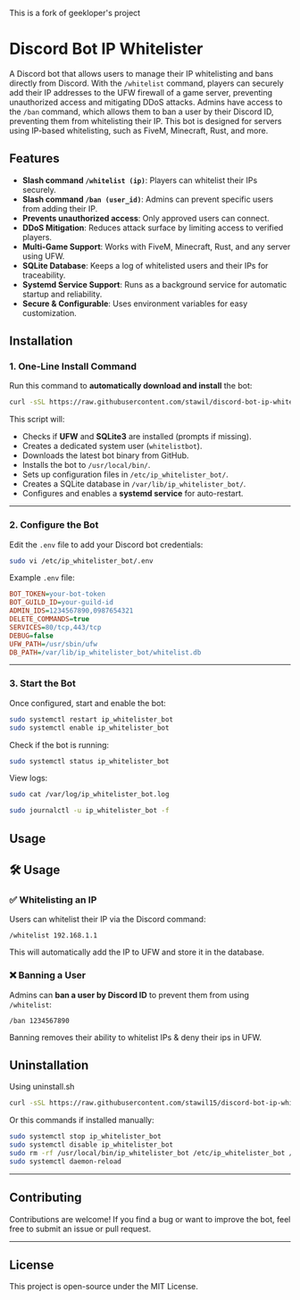 
This is a fork of geekloper's project

# Discord Bot IP Whitelister

A Discord bot that allows users to manage their IP whitelisting and bans directly from Discord. With the `/whitelist` command, players can securely add their IP addresses to the UFW firewall of a game server, preventing unauthorized access and mitigating DDoS attacks.
Admins have access to the `/ban` command, which allows them to ban a user by their Discord ID, preventing them from whitelisting their IP. This bot is designed for servers using IP-based whitelisting, such as FiveM, Minecraft, Rust, and more.


## Features
- **Slash command `/whitelist (ip)`**: Players can whitelist their IPs securely.
- **Slash command `/ban (user_id)`**: Admins can prevent specific users from adding their IP.
- **Prevents unauthorized access**: Only approved users can connect.
- **DDoS Mitigation**: Reduces attack surface by limiting access to verified players.
- **Multi-Game Support**: Works with FiveM, Minecraft, Rust, and any server using UFW.
- **SQLite Database**: Keeps a log of whitelisted users and their IPs for traceability.
- **Systemd Service Support**: Runs as a background service for automatic startup and reliability.
- **Secure & Configurable**: Uses environment variables for easy customization.



## Installation

### 1. One-Line Install Command  
Run this command to **automatically download and install** the bot:

```sh
curl -sSL https://raw.githubusercontent.com/stawil/discord-bot-ip-whitelister/main/install.sh  | sudo bash
```

This script will:
- Checks if **UFW** and **SQLite3** are installed (prompts if missing).
- Creates a dedicated system user (`whitelistbot`).
- Downloads the latest bot binary from GitHub.
- Installs the bot to `/usr/local/bin/`.
- Sets up configuration files in `/etc/ip_whitelister_bot/`.
- Creates a SQLite database in `/var/lib/ip_whitelister_bot/`.
- Configures and enables a **systemd service** for auto-restart.

---

### 2. Configure the Bot
Edit the `.env` file to add your Discord bot credentials:

```sh
sudo vi /etc/ip_whitelister_bot/.env
```

Example `.env` file:
```ini
BOT_TOKEN=your-bot-token
BOT_GUILD_ID=your-guild-id
ADMIN_IDS=1234567890,0987654321
DELETE_COMMANDS=true
SERVICES=80/tcp,443/tcp
DEBUG=false
UFW_PATH=/usr/sbin/ufw
DB_PATH=/var/lib/ip_whitelister_bot/whitelist.db
```

---

### 3. Start the Bot
Once configured, start and enable the bot:

```sh
sudo systemctl restart ip_whitelister_bot
sudo systemctl enable ip_whitelister_bot
```

Check if the bot is running:

```sh
sudo systemctl status ip_whitelister_bot
```

View logs:

```sh
sudo cat /var/log/ip_whitelister_bot.log 
```

```sh
sudo journalctl -u ip_whitelister_bot -f
```

## Usage

## 🛠️ Usage

### ✅ Whitelisting an IP  
Users can whitelist their IP via the Discord command:

```
/whitelist 192.168.1.1
```

This will automatically add the IP to UFW and store it in the database.

### ❌ Banning a User  
Admins can **ban a user by Discord ID** to prevent them from using `/whitelist`:

```
/ban 1234567890
```

Banning removes their ability to whitelist IPs & deny their ips in UFW.



## Uninstallation

Using uninstall.sh 

```sh
curl -sSL https://raw.githubusercontent.com/stawil15/discord-bot-ip-whitelister/main/uninstall.sh  | sudo bash
```

Or this commands if installed manually:

```sh
sudo systemctl stop ip_whitelister_bot
sudo systemctl disable ip_whitelister_bot
sudo rm -rf /usr/local/bin/ip_whitelister_bot /etc/ip_whitelister_bot /var/lib/ip_whitelister_bot /etc/systemd/system/ip_whitelister_bot.service
sudo systemctl daemon-reload
```

---

## Contributing
Contributions are welcome! If you find a bug or want to improve the bot, feel free to submit an issue or pull request.

---

## License
This project is open-source under the MIT License.
